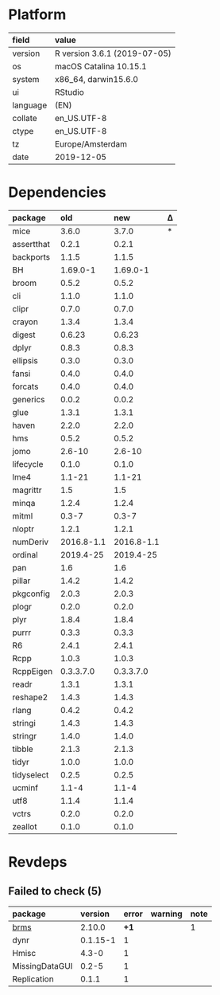 # Platform

|field    |value                        |
|:--------|:----------------------------|
|version  |R version 3.6.1 (2019-07-05) |
|os       |macOS Catalina 10.15.1       |
|system   |x86_64, darwin15.6.0         |
|ui       |RStudio                      |
|language |(EN)                         |
|collate  |en_US.UTF-8                  |
|ctype    |en_US.UTF-8                  |
|tz       |Europe/Amsterdam             |
|date     |2019-12-05                   |

# Dependencies

|package    |old        |new        |Δ  |
|:----------|:----------|:----------|:--|
|mice       |3.6.0      |3.7.0      |*  |
|assertthat |0.2.1      |0.2.1      |   |
|backports  |1.1.5      |1.1.5      |   |
|BH         |1.69.0-1   |1.69.0-1   |   |
|broom      |0.5.2      |0.5.2      |   |
|cli        |1.1.0      |1.1.0      |   |
|clipr      |0.7.0      |0.7.0      |   |
|crayon     |1.3.4      |1.3.4      |   |
|digest     |0.6.23     |0.6.23     |   |
|dplyr      |0.8.3      |0.8.3      |   |
|ellipsis   |0.3.0      |0.3.0      |   |
|fansi      |0.4.0      |0.4.0      |   |
|forcats    |0.4.0      |0.4.0      |   |
|generics   |0.0.2      |0.0.2      |   |
|glue       |1.3.1      |1.3.1      |   |
|haven      |2.2.0      |2.2.0      |   |
|hms        |0.5.2      |0.5.2      |   |
|jomo       |2.6-10     |2.6-10     |   |
|lifecycle  |0.1.0      |0.1.0      |   |
|lme4       |1.1-21     |1.1-21     |   |
|magrittr   |1.5        |1.5        |   |
|minqa      |1.2.4      |1.2.4      |   |
|mitml      |0.3-7      |0.3-7      |   |
|nloptr     |1.2.1      |1.2.1      |   |
|numDeriv   |2016.8-1.1 |2016.8-1.1 |   |
|ordinal    |2019.4-25  |2019.4-25  |   |
|pan        |1.6        |1.6        |   |
|pillar     |1.4.2      |1.4.2      |   |
|pkgconfig  |2.0.3      |2.0.3      |   |
|plogr      |0.2.0      |0.2.0      |   |
|plyr       |1.8.4      |1.8.4      |   |
|purrr      |0.3.3      |0.3.3      |   |
|R6         |2.4.1      |2.4.1      |   |
|Rcpp       |1.0.3      |1.0.3      |   |
|RcppEigen  |0.3.3.7.0  |0.3.3.7.0  |   |
|readr      |1.3.1      |1.3.1      |   |
|reshape2   |1.4.3      |1.4.3      |   |
|rlang      |0.4.2      |0.4.2      |   |
|stringi    |1.4.3      |1.4.3      |   |
|stringr    |1.4.0      |1.4.0      |   |
|tibble     |2.1.3      |2.1.3      |   |
|tidyr      |1.0.0      |1.0.0      |   |
|tidyselect |0.2.5      |0.2.5      |   |
|ucminf     |1.1-4      |1.1-4      |   |
|utf8       |1.1.4      |1.1.4      |   |
|vctrs      |0.2.0      |0.2.0      |   |
|zeallot    |0.1.0      |0.1.0      |   |

# Revdeps

## Failed to check (5)

|package                  |version  |error  |warning |note |
|:------------------------|:--------|:------|:-------|:----|
|[brms](failures.md#brms) |2.10.0   |__+1__ |        |1    |
|dynr                     |0.1.15-1 |1      |        |     |
|Hmisc                    |4.3-0    |1      |        |     |
|MissingDataGUI           |0.2-5    |1      |        |     |
|Replication              |0.1.1    |1      |        |     |

